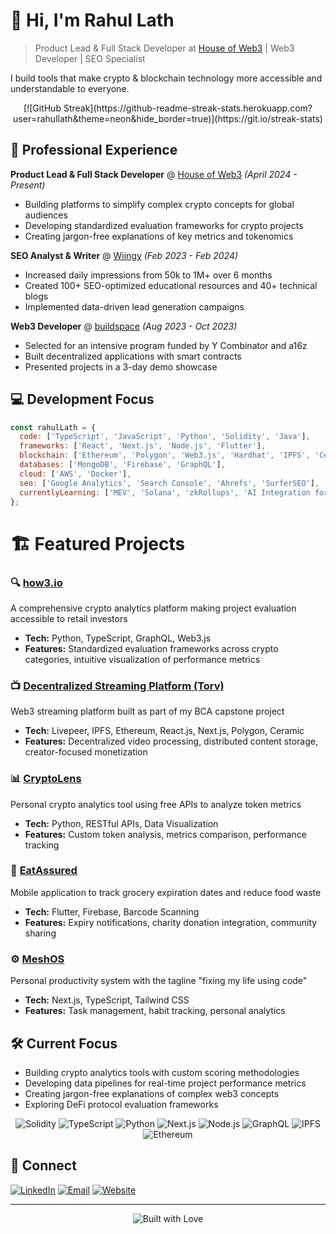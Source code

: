 # 👋 Hi, I'm Rahul Lath

> Product Lead & Full Stack Developer at [House of Web3](https://houseofweb3.io) | Web3 Developer | SEO Specialist

I build tools that make crypto & blockchain technology more accessible and understandable to everyone.

<p align="center">
[![GitHub Streak](https://github-readme-streak-stats.herokuapp.com?user=rahullath&theme=neon&hide_border=true)](https://git.io/streak-stats) </p>

## 🧠 Professional Experience

**Product Lead & Full Stack Developer** @ [House of Web3](https://houseofweb3.io) *(April 2024 - Present)*
- Building platforms to simplify complex crypto concepts for global audiences
- Developing standardized evaluation frameworks for crypto projects
- Creating jargon-free explanations of key metrics and tokenomics

**SEO Analyst & Writer** @ [Wiingy](https://wiingy.com) *(Feb 2023 - Feb 2024)*
- Increased daily impressions from 50k to 1M+ over 6 months
- Created 100+ SEO-optimized educational resources and 40+ technical blogs
- Implemented data-driven lead generation campaigns

**Web3 Developer** @ [buildspace](https://buildspace.so) *(Aug 2023 - Oct 2023)*
- Selected for an intensive program funded by Y Combinator and a16z
- Built decentralized applications with smart contracts
- Presented projects in a 3-day demo showcase

## 💻 Development Focus

```js
const rahulLath = {
  code: ['TypeScript', 'JavaScript', 'Python', 'Solidity', 'Java'],
  frameworks: ['React', 'Next.js', 'Node.js', 'Flutter'],
  blockchain: ['Ethereum', 'Polygon', 'Web3.js', 'Hardhat', 'IPFS', 'Ceramic', 'Livepeer'],
  databases: ['MongoDB', 'Firebase', 'GraphQL'],
  cloud: ['AWS', 'Docker'],
  seo: ['Google Analytics', 'Search Console', 'Ahrefs', 'SurferSEO'],
  currentlyLearning: ['MEV', 'Solana', 'zkRollups', 'AI Integration for Web3']
};
```

# 🏗️ Featured Projects

### 🔍 [how3.io](https://how3.io)
A comprehensive crypto analytics platform making project evaluation accessible to retail investors
- **Tech:** Python, TypeScript, GraphQL, Web3.js
- **Features:** Standardized evaluation frameworks across crypto categories, intuitive visualization of performance metrics

### 📺 [Decentralized Streaming Platform (Torv)](https://github.com/rahullath/torv3)
Web3 streaming platform built as part of my BCA capstone project
- **Tech:** Livepeer, IPFS, Ethereum, React.js, Next.js, Polygon, Ceramic
- **Features:** Decentralized video processing, distributed content storage, creator-focused monetization

### 📊 [CryptoLens](https://github.com/rahullath/CryptoLens)
Personal crypto analytics tool using free APIs to analyze token metrics
- **Tech:** Python, RESTful APIs, Data Visualization
- **Features:** Custom token analysis, metrics comparison, performance tracking

### 🛒 [EatAssured](https://github.com/rahullath/eatassured)
Mobile application to track grocery expiration dates and reduce food waste
- **Tech:** Flutter, Firebase, Barcode Scanning
- **Features:** Expiry notifications, charity donation integration, community sharing

### ⚙️ [MeshOS](https://github.com/rahullath/MeshOS)
Personal productivity system with the tagline "fixing my life using code"
- **Tech:** Next.js, TypeScript, Tailwind CSS
- **Features:** Task management, habit tracking, personal analytics

## 🛠️ Current Focus

- Building crypto analytics tools with custom scoring methodologies
- Developing data pipelines for real-time project performance metrics
- Creating jargon-free explanations of complex web3 concepts
- Exploring DeFi protocol evaluation frameworks

<p align="center">
  <img src="https://img.shields.io/badge/-Solidity-363636?style=for-the-badge&logo=solidity&logoColor=white" alt="Solidity" />
  <img src="https://img.shields.io/badge/-TypeScript-3178C6?style=for-the-badge&logo=typescript&logoColor=white" alt="TypeScript" />
  <img src="https://img.shields.io/badge/-Python-3776AB?style=for-the-badge&logo=python&logoColor=white" alt="Python" />
  <img src="https://img.shields.io/badge/-Next.js-000000?style=for-the-badge&logo=next.js&logoColor=white" alt="Next.js" />
  <img src="https://img.shields.io/badge/-Node.js-339933?style=for-the-badge&logo=node.js&logoColor=white" alt="Node.js" />
  <img src="https://img.shields.io/badge/-GraphQL-E10098?style=for-the-badge&logo=graphql&logoColor=white" alt="GraphQL" />
  <img src="https://img.shields.io/badge/-IPFS-65C2CB?style=for-the-badge&logo=ipfs&logoColor=white" alt="IPFS" />
  <img src="https://img.shields.io/badge/-Ethereum-3C3C3D?style=for-the-badge&logo=ethereum&logoColor=white" alt="Ethereum" />
</p>

## 🔗 Connect

[![LinkedIn](https://img.shields.io/badge/LinkedIn-0077B5?style=for-the-badge&logo=linkedin&logoColor=white)](https://www.linkedin.com/in/rahullath/)
[![Email](https://img.shields.io/badge/Email-D14836?style=for-the-badge&logo=gmail&logoColor=white)](mailto:rahullath02@gmail.com)
[![Website](https://img.shields.io/badge/Website-4285F4?style=for-the-badge&logo=google-chrome&logoColor=white)](https://houseofweb3.io)

---

<p align="center">
  <img src="https://forthebadge.com/images/badges/built-with-love.svg" alt="Built with Love"/>
</p>
